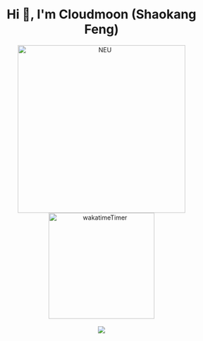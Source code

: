 <h1 align="center">Hi 👋, I'm Cloudmoon (Shaokang Feng)</h1>
<div align="center"> <img src="https://github.com/cloudmoonocus/cloudmoonocus/assets/98140702/cd7ec259-e6fb-4551-a2b7-ffa11aadcb34" alt="NEU" width="380" /></div>
<div align="center"> <img src="https://wakatime.com/badge/user/73455cc8-f996-4e02-8893-aae0c93d291c.svg" alt="wakatimeTimer" width="240" /></div>
<br />
<div align="center"> <a href="https://wakatime.com"><img src="https://wakatime.com/share/@Cloudmoon/82a7d687-5691-4470-a027-a058186d7469.png" /></a></div>
